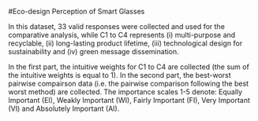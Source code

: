 #Eco-design Perception of Smart Glasses

In this dataset, 33 valid responses were collected and used for the comparative analysis, while C1 to C4 represents (i) multi-purpose and recyclable, (ii) long-lasting product lifetime, (iii) technological design for sustainability and (iv) green message dissemination.

In the first part, the intuitive weights for C1 to C4 are collected (the sum of the intuitive weights is equal to 1). In the second part, the best-worst pairwise compairson data (i.e. the pairwise comparison following the best worst method) are collected. The importance scales 1-5 denote: Equally Important (EI), Weakly Important (WI), Fairly Important (FI), Very Important (VI) and Absolutely Important (AI).
